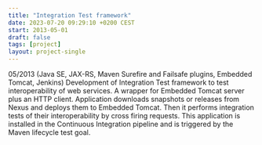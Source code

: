 ```yaml
---
title: "Integration Test framework"
date: 2023-07-20 09:29:10 +0200 CEST
start: 2013-05-01
draft: false
tags: [project]
layout: project-single
---
```


05/2013 (Java SE, JAX-RS, Maven Surefire and Failsafe plugins, Embedded Tomcat, Jenkins) Development of Integration Test framework to test interoperability of web services.
A wrapper for Embedded Tomcat server plus an HTTP client. Application downloads snapshots or releases from Nexus and deploys them to Embedded Tomcat. Then it performs integration tests of their interoperability by cross firing requests. This application is installed in the Continuous Integration pipeline and is triggered by the Maven lifecycle test goal.
